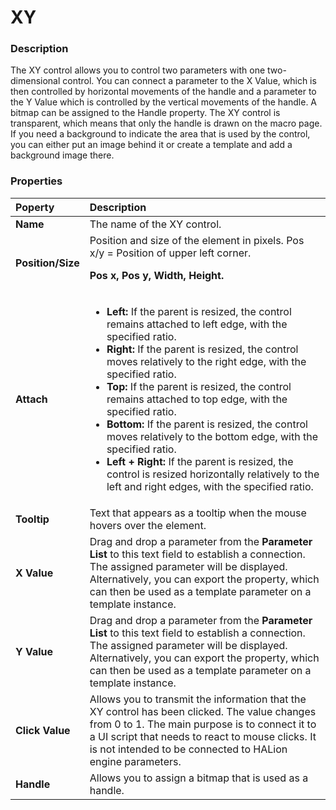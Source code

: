 # XY

### Description

The XY control allows you to control two parameters with one two-dimensional control. You can connect a parameter to the X Value, which is then controlled by horizontal movements of the handle and a parameter to the Y Value which is controlled by the vertical movements of the handle. A bitmap can be assigned to the Handle property. The XY control is transparent, which means that only the handle is drawn on the macro page. If you need a background to indicate the area that is used by the control, you can either put an image behind it or create a template and add a background image there.

### Properties

|Poperty|Description|
|:-|:-|
|**Name**|The name of the XY control.|
|**Position/Size**|Position and size of the element in pixels. Pos x/y = Position of upper left corner.<p>**Pos x, Pos y, Width, Height.**</p>|
|**Attach**|<ul><li>**Left:** If the parent is resized, the control remains attached to left edge, with the specified ratio.</li><li>**Right:** If the parent is resized, the control moves relatively to the right edge, with the specified ratio.</li><li>**Top:** If the parent is resized, the control remains attached to top edge, with the specified ratio.</li><li>**Bottom:** If the parent is resized, the control moves relatively to the bottom edge, with the specified ratio.</li><li>**Left + Right:** If the parent is resized, the control is resized horizontally relatively to the left and right edges, with the specified ratio.</li>|<li>**Top + Bottom:** If the parent is resized, the control is resized vertically relatively to the top and bottom edges, with the specified ratio.</li></ul>|
|**Tooltip**|Text that appears as a tooltip when the mouse hovers over the element.|
|**X Value**|Drag and drop a parameter from the **Parameter List** to this text field to establish a connection. The assigned parameter will be displayed. Alternatively, you can export the property, which can then be used as a template parameter on a template instance.|
|**Y Value**|Drag and drop a parameter from the **Parameter List** to this text field to establish a connection. The assigned parameter will be displayed. Alternatively, you can export the property, which can then be used as a template parameter on a template instance.|
|**Click Value**|Allows you to transmit the information that the XY control has been clicked. The value changes from 0 to 1. The main purpose is to connect it to a UI script that needs to react to mouse clicks. It is not intended to be connected to HALion engine parameters.|
|**Handle**|Allows you to assign a bitmap that is used as a handle.|